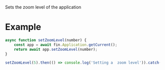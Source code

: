 Sets the zoom level of the application

# Example
```js
async function setZoomLevel(number) {
    const app = await fin.Application.getCurrent();
    return await app.setZoomLevel(number);
}

setZoomLevel(5).then(() => console.log('Setting a  zoom level')).catch(err => console.log(err));
```
